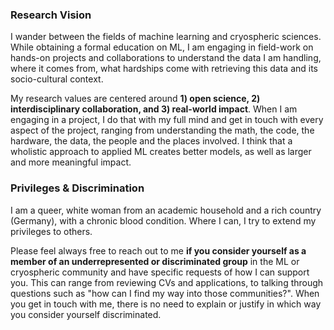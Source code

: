 
<!-- ### Bio
I was born in Europe, and spend my childhood and young adult years in Germany, Switzerland, and Italy. After not being able to decide what I want to study, because everything seemed to be incredibly interesting and captivating to me, ranging from physics to medicine, I settled for a study program called Cognitive Science at the Osnabrück University. There I got exposure to philosophy, neurology, mathematics and computer science. I realized quickly how much I enjoy coding and started focusing on all the AI and CS courses our program had to offer. I also enjoyed passing that knowledge along and become a TA for the introductory and more advanced AI & logic programing courses. I gained my first research experience at the INRS under the supervision of Taha Ouarda, learned a lot of unexpected and new things during my exchange semester in Tokyo, and supported Dr. Leonid Berov as a research assistant in teaching models to tell good stories (I am big fantasy book lover).

Since I am 14 years old, I have been engaged in climate activism. While I am not engaging directly in the past years due to my time commitment for my research, I still feel very connected to the movement. I belief that we as scientists have a responsibility to engage in climate action and co-create systematic change.

Towards the end of my BSc I realized that I could combine my passion for our environment with my joy for coding. I started picking up projects that are at the intersection between Machine Learning and Earth sciences. Since the cryosphere always fascinated me the most of all biomes, it made only sense that I ended up working on my BSc thesis at the Snow- and Avalanche Institute in Switzerland, segmenting and classifying snow types of snowpacks. I worked together with Amy Macfarlane, Viviane Clay and Martin Schneebeli. Those measurements have been collected during MOSAiC, the largest polar expedition of our history. After my BSc thesis I worked for a couple of months with
xxx, xx and Prof. Tapio Schneider to track extra-tropical cyclones with Fourier Neural Operators.

In 2021, I started my MSc in Computer Science at the McGill university and the Mila - Quebec AI institute under the supervision of Prof. David Rolnick. At his lab, I could follow my curiosity and co-lead my first bigger research project. Thanks to the funding of Intel, we could start looking into super-emulating climate models and presented our first result, a climate model dataset for machine learning, at Neurips 2023. In fall 2023, I fast-tracked into the PhD program. While my Research MSc was focusing on Machine Learning for Climate Modeling, my PhD is centered around Machine Learning for Cryospheric Sciences.

My passion for cryospheric sciences goes beyond theory: I love to be emerged in alpine and polar landscapes. In summer 2023, I had the chance to traverse the Juneau icefield as part of field-educational expedition program. From practicing crevasse rescue and glacier travel, maintaining the base camp for NASA, learning wilderness first aid and the flow mechanics of glaciers, debugging GPRs for days at feet of an icefall, to making friendships for life - it has been the summer of my life.

Since January 2024, I am in Davos and involved in the model development, data campaign planning and data collection for a new measurement device engineered by Tiziano Di Pietro. Subsequently, we want to train a new ML model to predict snowpack stability in-situ.  We belief that this project has the potential to become highly impactful for in-situ avalanche warning teams.
 <!-- We belief that this project has the potential to become highly impactful for in-situ avalanche warning teams. We are closely collaborating with diverse cryospheric scientists and with the national avalanche warning teams from Switzerland and Austria. -->
<!--
**I am encouraging everyone who has the possibility to engage in field work** and science support to learn where your data comes from, why ground truth is almost never ground truth, and connect with the communities you want to serve with your science. -->


### Research Vision
I wander between the fields of machine learning and cryospheric sciences. While obtaining a formal education on ML, I am engaging in field-work on hands-on projects and collaborations to understand the data I am handling, where it comes from, what hardships come with retrieving this data and its socio-cultural context.

My research values are centered around **1) open science, 2) interdisciplinary collaboration, and 3) real-world impact**. When I am engaging in a project, I do that with my full mind and get in touch with every aspect of the project, ranging from understanding the math, the code, the hardware, the data, the people and the places involved. I think that a wholistic approach to applied ML creates better models, as well as larger and more meaningful impact.

### Privileges & Discrimination

I am a queer, white woman from an academic household and a rich country (Germany), with a chronic blood condition. Where I can, I try to extend my privileges to others.

Please feel always free to reach out to me **if you consider yourself as a member of an underrepresented or discriminated group** in the ML or cryospheric community and have specific requests of how I can support you. This can range from reviewing CVs and applications, to talking through questions such as "how can I find my way into those communities?". When you get in touch with me, there is no need to explain or justify in which way you consider yourself discriminated.
